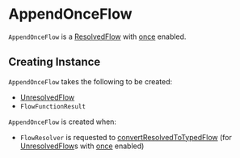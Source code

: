 # AppendOnceFlow

`AppendOnceFlow` is a [ResolvedFlow](ResolvedFlow.md) with [once](Flow.md#once) enabled.

## Creating Instance

`AppendOnceFlow` takes the following to be created:

* <span id="flow"> [UnresolvedFlow](UnresolvedFlow.md)
* <span id="funcResult"> `FlowFunctionResult`

`AppendOnceFlow` is created when:

* `FlowResolver` is requested to [convertResolvedToTypedFlow](FlowResolver.md#convertResolvedToTypedFlow) (for [UnresolvedFlow](UnresolvedFlow.md)s with [once](UnresolvedFlow.md#once) enabled)
